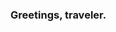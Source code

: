 ### Greetings, traveler.

<!--
**papyrophobia/papyrophobia** is a ✨ _special_ ✨ repository because its `README.md` (this file) appears on your GitHub profile.

Here are some ideas to get you started:

- 🔭 I’m currently working on ... Azure Cloud Components
- 🌱 I’m currently learning ... AZ-700
- 👯 I’m looking to collaborate on ... learning .py
- 🤔 I’m looking for help with ... If it's Azure, teach me. 
- 💬 Ask me about ... Routines, lifting and living.
- 📫 How to reach me: ... DM
- ⚡ Fun fact: ... 155 WPM Monkeytyper.
